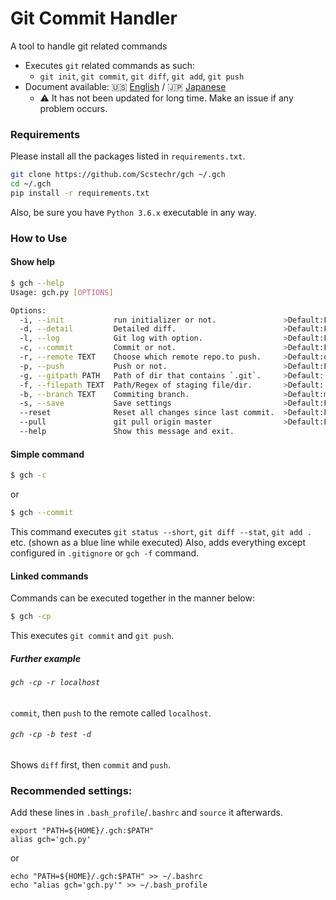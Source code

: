 # Git Commit Handler
A tool to handle git related commands

- Executes `git` related commands as such:
	- `git init`, `git commit`, `git diff`, `git add`, `git push`
- Document available: :us: [English](doc/gch_doc_en.md) / :jp: [Japanese](doc/gch_doc_jp.md)
	- :warning: It has not been updated for long time. Make an issue if any problem occurs.

### Requirements
Please install all the packages listed in `requirements.txt`.

```bash
git clone https://github.com/Scstechr/gch ~/.gch
cd ~/.gch
pip install -r requirements.txt
```
Also, be sure you have `Python 3.6.x` executable in any way.

### How to Use

#### Show help

```bash
$ gch --help
Usage: gch.py [OPTIONS]

Options:
  -i, --init           run initializer or not.               >Default:False
  -d, --detail         Detailed diff.                        >Default:False
  -l, --log            Git log with option.                  >Default:False
  -c, --commit         Commit or not.                        >Default:False
  -r, --remote TEXT    Choose which remote repo.to push.     >Default:origin
  -p, --push           Push or not.                          >Default:False
  -g, --gitpath PATH   Path of dir that contains `.git`.     >Default:.
  -f, --filepath TEXT  Path/Regex of staging file/dir.       >Default:.
  -b, --branch TEXT    Commiting branch.                     >Default:master
  -s, --save           Save settings                         >Default:False
  --reset              Reset all changes since last commit.  >Default:False
  --pull               git pull origin master                >Default:False
  --help               Show this message and exit.
```
#### Simple command

```bash
$ gch -c
```

or 

```bash
$ gch --commit
```

This command executes `git status --short`, `git diff --stat`, `git add .` etc.
(shown as a blue line while executed)
Also, adds everything except configured in `.gitignore` or `gch -f` command.

#### Linked commands

Commands can be executed together in the manner below:

```bash
$ gch -cp
```

This executes `git commit` and `git push`.

##### Further example

###### `gch -cp -r localhost`
`commit`, then `push` to the remote called `localhost`.
###### `gch -cp -b test -d`
Shows `diff` first, then `commit` and `push`.

### Recommended settings:
Add these lines in `.bash_profile`/`.bashrc` and `source` it afterwards.

```bash:.bash_profile
export "PATH=${HOME}/.gch:$PATH"
alias gch='gch.py'
```

or

```bash:add
echo "PATH=${HOME}/.gch:$PATH" >> ~/.bashrc
echo "alias gch='gch.py'" >> ~/.bash_profile
```


